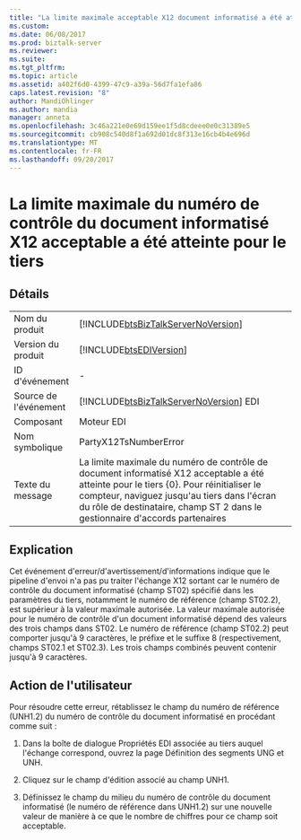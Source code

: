 ```yaml
---
title: "La limite maximale acceptable X12 document informatisé a été atteinte pour le tiers | Documents Microsoft"
ms.custom: 
ms.date: 06/08/2017
ms.prod: biztalk-server
ms.reviewer: 
ms.suite: 
ms.tgt_pltfrm: 
ms.topic: article
ms.assetid: a402f6d0-4399-47c9-a39a-56d7fa1efa86
caps.latest.revision: "8"
author: MandiOhlinger
ms.author: mandia
manager: anneta
ms.openlocfilehash: 3c46a221e0e69d159ee1f5d8cdeee0e0c31389e5
ms.sourcegitcommit: cb908c540d8f1a692d01dc8f313e16cb4b4e696d
ms.translationtype: MT
ms.contentlocale: fr-FR
ms.lasthandoff: 09/20/2017
---
```

# <a name="max-limit-of-acceptable-x12-transaction-set-control-number-has-reached-for-party"></a>La limite maximale du numéro de contrôle du document informatisé X12 acceptable a été atteinte pour le tiers
## <a name="details"></a>Détails  
  
|||  
|-|-|  
|Nom du produit|[!INCLUDE[btsBizTalkServerNoVersion](../includes/btsbiztalkservernoversion-md.md)]|  
|Version du produit|[!INCLUDE[btsEDIVersion](../includes/btsediversion-md.md)]|  
|ID d'événement|-|  
|Source de l'événement|[!INCLUDE[btsBizTalkServerNoVersion](../includes/btsbiztalkservernoversion-md.md)] EDI|  
|Composant|Moteur EDI|  
|Nom symbolique|PartyX12TsNumberError|  
|Texte du message|La limite maximale du numéro de contrôle de document informatisé X12 acceptable a été atteinte pour le tiers {0}. Pour réinitialiser le compteur, naviguez jusqu'au tiers dans l'écran du rôle de destinataire, champ ST 2 dans le gestionnaire d'accords partenaires|  
  
## <a name="explanation"></a>Explication  
 Cet événement d'erreur/d'avertissement/d'informations indique que le pipeline d'envoi n'a pas pu traiter l'échange X12 sortant car le numéro de contrôle du document informatisé (champ ST02) spécifié dans les paramètres du tiers, notamment le numéro de référence (champ ST02.2), est supérieur à la valeur maximale autorisée. La valeur maximale autorisée pour le numéro de contrôle d'un document informatisé dépend des valeurs des trois champs dans ST02. Le numéro de référence (champ ST02.2) peut comporter jusqu'à 9 caractères, le préfixe et le suffixe 8 (respectivement, champs ST02.1 et ST02.3). Les trois champs combinés peuvent contenir jusqu'à 9 caractères.  
  
## <a name="user-action"></a>Action de l'utilisateur  
 Pour résoudre cette erreur, rétablissez le champ du numéro de référence (UNH1.2) du numéro de contrôle du document informatisé en procédant comme suit :  
  
1.  Dans la boîte de dialogue Propriétés EDI associée au tiers auquel l'échange correspond, ouvrez la page Définition des segments UNG et UNH.  
  
2.  Cliquez sur le champ d'édition associé au champ UNH1.  
  
3.  Définissez le champ du milieu du numéro de contrôle du document informatisé (le numéro de référence dans UNH1.2) sur une nouvelle valeur de manière à ce que le nombre de chiffres pour ce champ soit acceptable.